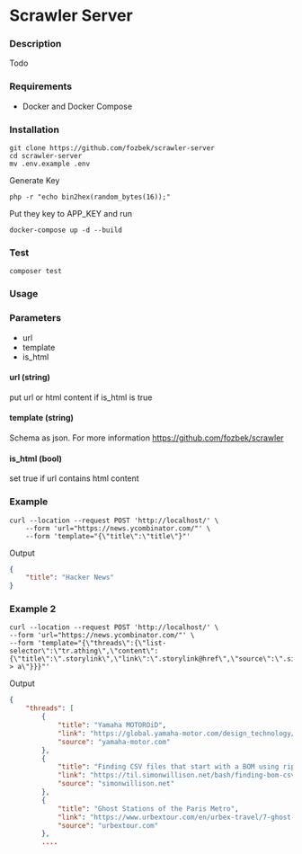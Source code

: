 # Scrawler Server

### Description
Todo

### Requirements
- Docker and Docker Compose

### Installation
    git clone https://github.com/fozbek/scrawler-server
    cd scrawler-server
    mv .env.example .env

Generate Key
    
    php -r "echo bin2hex(random_bytes(16));"

Put they key to APP_KEY and run

    docker-compose up -d --build

### Test
    composer test

### Usage

### Parameters
- url
- template
- is_html

#### url  (string)
put url or html content if is_html is true

#### template  (string)
Schema as json. For more information https://github.com/fozbek/scrawler

#### is_html (bool)
set true if url contains html content


### Example

    curl --location --request POST 'http://localhost/' \
        --form 'url="https://news.ycombinator.com/"' \
        --form 'template="{\"title\":\"title\"}"'

Output

```json
{
    "title": "Hacker News"
}
```

### Example 2

    curl --location --request POST 'http://localhost/' \
    --form 'url="https://news.ycombinator.com/"' \
    --form 'template="{\"threads\":{\"list-selector\":\"tr.athing\",\"content\":{\"title\":\".storylink\",\"link\":\".storylink@href\",\"source\":\".sitebit.comhead > a\"}}}"'

Output


```json
{
    "threads": [
        {
            "title": "Yamaha MOTOROiD",
            "link": "https://global.yamaha-motor.com/design_technology/design/concept/motoroid/",
            "source": "yamaha-motor.com"
        },
        {
            "title": "Finding CSV files that start with a BOM using ripgrep",
            "link": "https://til.simonwillison.net/bash/finding-bom-csv-files-with-ripgrep",
            "source": "simonwillison.net"
        },
        {
            "title": "Ghost Stations of the Paris Metro",
            "link": "https://www.urbextour.com/en/urbex-travel/7-ghost-stations-of-the-paris-metro-and-how-to-get-into-the-illegally-unusual-tunnels-rer/",
            "source": "urbextour.com"
        },
        ....
```
